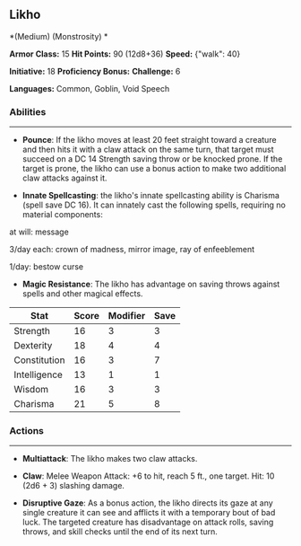 ## Likho
*(Medium) (Monstrosity) *

**Armor Class:** 15
**Hit Points:** 90 (12d8+36)
**Speed:** {"walk": 40}

**Initiative:** 18
**Proficiency Bonus:**
**Challenge:** 6

**Languages:** Common, Goblin, Void Speech

### Abilities
 --- 
- **Pounce**: If the likho moves at least 20 feet straight toward a creature and then hits it with a claw attack on the same turn, that target must succeed on a DC 14 Strength saving throw or be knocked prone. If the target is prone, the likho can use a bonus action to make two additional claw attacks against it.

- **Innate Spellcasting**: the likho's innate spellcasting ability is Charisma (spell save DC 16). It can innately cast the following spells, requiring no material components:

at will: message

3/day each: crown of madness, mirror image, ray of enfeeblement

1/day: bestow curse

- **Magic Resistance**: The likho has advantage on saving throws against spells and other magical effects.



| Stat | Score | Modifier | Save |
| ---- | ---- | ---- | ---- |
| Strength | 16 | 3 | 3 |
| Dexterity | 18 | 4 | 4 |
| Constitution | 16 | 3 | 7 |
| Intelligence | 13 | 1 | 1 |
| Wisdom | 16 | 3 | 3 |
| Charisma | 21 | 5 | 8 |

### Actions
 --- 
- **Multiattack**: The likho makes two claw attacks.

- **Claw**: Melee Weapon Attack: +6 to hit, reach 5 ft., one target. Hit: 10 (2d6 + 3) slashing damage.

- **Disruptive Gaze**: As a bonus action, the likho directs its gaze at any single creature it can see and afflicts it with a temporary bout of bad luck. The targeted creature has disadvantage on attack rolls, saving throws, and skill checks until the end of its next turn.

